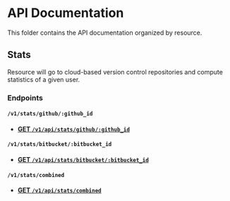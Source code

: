 # API Documentation

This folder contains the API documentation organized by resource.

## Stats

Resource will go to cloud-based version control repositories and compute statistics of a given user.

### Endpoints

#### `/v1/stats/github/:github_id`

* **[GET `/v1/api/stats/github/:github_id`](v1/stats/github/GET.md)**

#### `/v1/stats/bitbucket/:bitbucket_id`

* **[GET `/v1/api/stats/bitbucket/:bitbucket_id`](v1/stats/bitbucket/GET.md)**

#### `/v1/stats/combined`

* **[GET `/v1/api/stats/combined`](v1/stats/combined/GET.md)**
